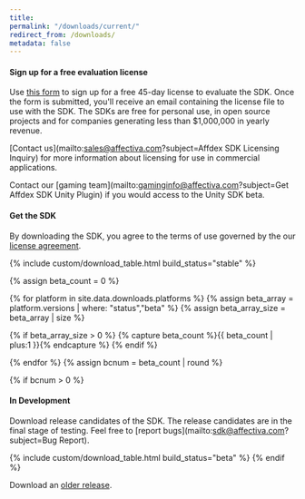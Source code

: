 ```yaml
---
title:
permalink: "/downloads/current/"
redirect_from: /downloads/
metadata: false
---
```


#### Sign up for a free evaluation license

Use [this form](http://www.affectiva.com/45-day-free-trial/) to sign up for a free 45-day license to evaluate the SDK. Once the form is submitted, you'll receive an email containing the license file to use with the SDK. The SDKs are free for personal use, in open source projects and for companies generating less than $1,000,000 in yearly revenue.

[Contact us](mailto:sales@affectiva.com?subject=Affdex SDK Licensing Inquiry) for more information about licensing for use in commercial applications.

Contact our [gaming team](mailto:gaminginfo@affectiva.com?subject=Get Affdex SDK Unity Plugin) if you would access to the Unity SDK beta.  

#### Get the SDK

By downloading the SDK, you agree to the terms of use governed by the our [license agreement](http://www.affectiva.com/sdk-trial-license-agreement/).  

{% include custom/download_table.html build_status="stable" %}


{% assign beta_count = 0 %}

{% for platform in site.data.downloads.platforms %}
{% assign beta_array = platform.versions | where: "status","beta" %}
{% assign beta_array_size = beta_array | size %}

{% if beta_array_size > 0 %}
{% capture beta_count %}{{ beta_count | plus:1 }}{% endcapture %}
{% endif %}

{% endfor %}
{% assign bcnum = beta_count | round %}

{% if bcnum > 0 %}

#### In Development

Download release candidates of the SDK. The release candidates are in the final stage of testing. Feel free to [report bugs](mailto:sdk@affectiva.com?subject=Bug Report).  

{% include custom/download_table.html build_status="beta" %}
{% endif %}

Download an [older release](/downloads/previous).

